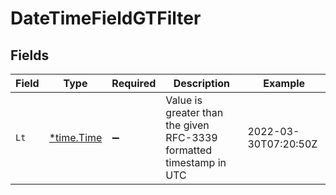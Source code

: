 # DateTimeFieldGTFilter


## Fields

| Field                                                               | Type                                                                | Required                                                            | Description                                                         | Example                                                             |
| ------------------------------------------------------------------- | ------------------------------------------------------------------- | ------------------------------------------------------------------- | ------------------------------------------------------------------- | ------------------------------------------------------------------- |
| `Lt`                                                                | [*time.Time](https://pkg.go.dev/time#Time)                          | :heavy_minus_sign:                                                  | Value is greater than the given RFC-3339 formatted timestamp in UTC | 2022-03-30T07:20:50Z                                                |